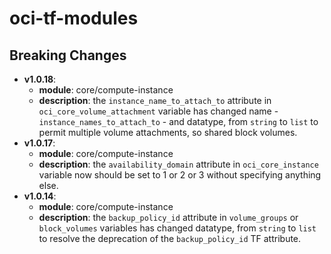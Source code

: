 # oci-tf-modules

## Breaking Changes
- **v1.0.18**: 
    - **module**: core/compute-instance
    - **description**: the `instance_name_to_attach_to` attribute in `oci_core_volume_attachment` variable has changed name - `instance_names_to_attach_to` - and datatype, from `string` to `list` to permit multiple volume attachments, so shared block volumes.
- **v1.0.17**: 
    - **module**: core/compute-instance
    - **description**: the `availability_domain` attribute in `oci_core_instance` variable now should be set to 1 or 2 or 3 without specifying anything else.
- **v1.0.14**: 
    - **module**: core/compute-instance
    - **description**: the `backup_policy_id` attribute in `volume_groups` or `block_volumes` variables has changed datatype, from `string` to `list` to resolve the deprecation of the `backup_policy_id` TF attribute.
